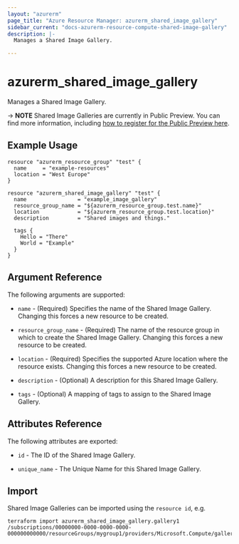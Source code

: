 ```yaml
---
layout: "azurerm"
page_title: "Azure Resource Manager: azurerm_shared_image_gallery"
sidebar_current: "docs-azurerm-resource-compute-shared-image-gallery"
description: |-
  Manages a Shared Image Gallery.

---
```


# azurerm_shared_image_gallery

Manages a Shared Image Gallery.

-> **NOTE** Shared Image Galleries are currently in Public Preview. You can find more information, including [how to register for the Public Preview here](https://azure.microsoft.com/en-gb/blog/announcing-the-public-preview-of-shared-image-gallery/).

## Example Usage

```hcl
resource "azurerm_resource_group" "test" {
  name     = "example-resources"
  location = "West Europe"
}

resource "azurerm_shared_image_gallery" "test" {
  name                = "example_image_gallery"
  resource_group_name = "${azurerm_resource_group.test.name}"
  location            = "${azurerm_resource_group.test.location}"
  description         = "Shared images and things."

  tags {
    Hello = "There"
    World = "Example"
  }
}
```

## Argument Reference

The following arguments are supported:

* `name` - (Required) Specifies the name of the Shared Image Gallery. Changing this forces a new resource to be created.

* `resource_group_name` - (Required) The name of the resource group in which to create the Shared Image Gallery. Changing this forces a new resource to be created.

* `location` - (Required) Specifies the supported Azure location where the resource exists. Changing this forces a new resource to be created.

* `description` - (Optional) A description for this Shared Image Gallery.

* `tags` - (Optional) A mapping of tags to assign to the Shared Image Gallery.

## Attributes Reference

The following attributes are exported:

* `id` - The ID of the Shared Image Gallery.

* `unique_name` - The Unique Name for this Shared Image Gallery.

## Import

Shared Image Galleries can be imported using the `resource id`, e.g.

```shell
terraform import azurerm_shared_image_gallery.gallery1 /subscriptions/00000000-0000-0000-0000-000000000000/resourceGroups/mygroup1/providers/Microsoft.Compute/galleries/gallery1
```
